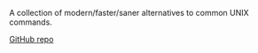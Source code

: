 A collection of modern/faster/saner alternatives to common UNIX commands.

[GitHub repo](https://github.com/ibraheemdev/modern-unix)